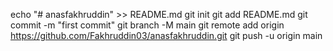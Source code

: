 echo "# anasfakhruddin" >> README.md
git init
git add README.md
git commit -m "first commit"
git branch -M main
git remote add origin https://github.com/Fakhruddin03/anasfakhruddin.git
git push -u origin main
